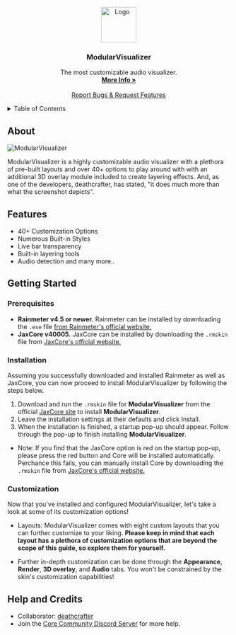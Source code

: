 
<br />
<div align="center">
  <a href="https://github.com/Jax-Core/ModularVisualizer">
    <img src="https://i.imgur.com/S7Puypy.png" alt="Logo" width="80" height="80">
  </a>

<h3 align="center">ModularVisualizer</h3>

  <p align="center">
    The most customizable audio visualizer.
    <br />
    <a href="https://www.deviantart.com/jaxoriginals/art/ModularVisualizer-Visualizer-of-your-own-903806619"><strong>More Info »</strong></a>
    <br />
    <br />
    <a href="https://discord.gg/JmgehPSDD6">Report Bugs & Request Features </a>
  </p>
</div>


<!-- TABLE OF CONTENTS -->
<details>
  <summary>Table of Contents</summary>
  <ol>
    <li>
      <a href="#about">About</a>
    </li>
    <li>
      <a href="#Features">Features</a>
    </li>
    <li>
      <a href="#getting-started">Getting Started</a>
      <ul>
        <li><a href="#prerequisites">Prerequisites</a></li>
        <li><a href="#installation">Installation</a></li>
        <li><a href="#customization">Customization</a></li>
      </ul>
    </li>

 <li>
      <a href="#help">Help</a>
    </li>
  </ol>
</details>


## About

![ModularVisualizer](https://images-wixmp-ed30a86b8c4ca887773594c2.wixmp.com/i/97bfd084-7ef0-496f-a835-3c41f482d38c/dey3pnf-5643d171-5aff-47a5-990a-1aa0ffb920dc.png)

ModularVisualizer is a highly customizable audio visualizer with a plethora of pre-built layouts and over 40+ options to play around with with an additional 3D overlay module included to create layering effects. And, as one of the developers, deathcrafter, has stated, "it does much more than what the screenshot depicts".

## Features

* 40+ Customization Options
* Numerous Built-in Styles
* Live bar transparency
* Built-in layering tools 
* Audio detection and many more..


## Getting Started

### Prerequisites

- **Rainmeter v4.5 or newer.** Rainmeter can be installed by downloading the `.exe` file [from Rainmeter's official website.](https://www.rainmeter.net/)
- **JaxCore v40005.** JaxCore can be installed by downloading the `.rmskin` file from [JaxCore's official website.](https://jax-core.github.io/)

### Installation

Assuming you successfully downloaded and installed Rainmeter as well as JaxCore, you can now proceed to install ModularVisualizer by following the steps below.

1. Download and run the `.rmskin` file for **ModularVisualizer** from the official [JaxCore site](https://jax-core.github.io/) to install **ModularVisualizer**.
2. Leave the installation settings at their defaults and click Install.
3. When the installation is finished, a startup pop-up should appear. Follow through the pop-up to finish installing **ModularVisualizer**.

* Note:  If you find that the JaxCore option is red on the startup pop-up, please press the red button and Core will be installed automatically. Perchance this fails, you can manually install Core by downloading the `.rmskin` file from [JaxCore's official website.](https://jax-core.github.io/)

### Customization

Now that you've installed and configured ModularVisualizer, let's take a look at some of its customization options!

* Layouts: ModularVisualizer comes with eight custom layouts that you can further customize to your liking.
**Please keep in mind that each layout has a plethora of customization options that are beyond the scope of this guide, so explore them for yourself.**

* Further in-depth customization can be done through the **Appearance**, **Render**, **3D overlay**, and **Audio** tabs. You won't be constrained by the skin's customization capabilities!


## Help and Credits
- Collaborator: [deathcrafter](https://github.com/deathcrafter)
- Join the [Core Community Discord Server](https://discord.gg/JmgehPSDD6) for more help.

